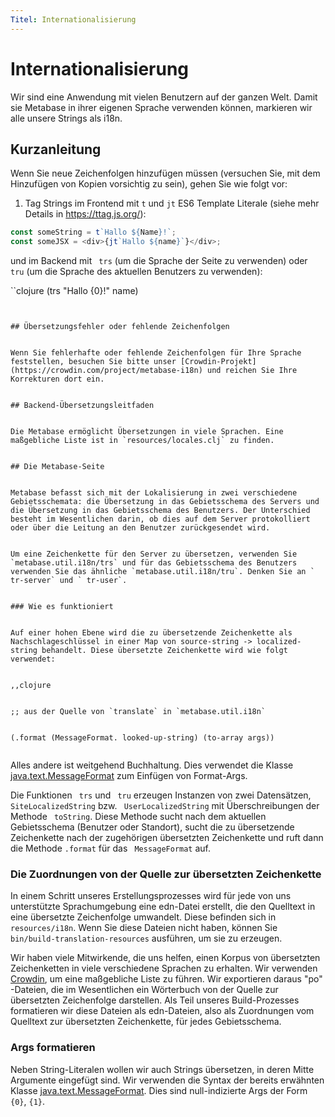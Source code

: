 ```yaml
---
Titel: Internationalisierung
---
```



# Internationalisierung


Wir sind eine Anwendung mit vielen Benutzern auf der ganzen Welt. Damit sie Metabase in ihrer eigenen Sprache verwenden können, markieren wir alle unsere Strings als i18n.


## Kurzanleitung


Wenn Sie neue Zeichenfolgen hinzufügen müssen (versuchen Sie, mit dem Hinzufügen von Kopien vorsichtig zu sein), gehen Sie wie folgt vor:


1. Tag Strings im Frontend mit `t` und `jt` ES6 Template Literale (siehe mehr Details in https://ttag.js.org/):


```javascript
const someString = t`Hallo ${Name}!`;
const someJSX = <div>{jt`Hallo ${name}`}</div>;
```


und im Backend mit ` trs` (um die Sprache der Seite zu verwenden) oder ` tru` (um die Sprache des aktuellen Benutzers zu verwenden):


``clojure
(trs "Hallo {0}!" name)
```


## Übersetzungsfehler oder fehlende Zeichenfolgen


Wenn Sie fehlerhafte oder fehlende Zeichenfolgen für Ihre Sprache feststellen, besuchen Sie bitte unser [Crowdin-Projekt](https://crowdin.com/project/metabase-i18n) und reichen Sie Ihre Korrekturen dort ein.


## Backend-Übersetzungsleitfaden


Die Metabase ermöglicht Übersetzungen in viele Sprachen. Eine maßgebliche Liste ist in `resources/locales.clj` zu finden.


## Die Metabase-Seite


Metabase befasst sich mit der Lokalisierung in zwei verschiedene Gebietsschemata: die Übersetzung in das Gebietsschema des Servers und die Übersetzung in das Gebietsschema des Benutzers. Der Unterschied besteht im Wesentlichen darin, ob dies auf dem Server protokolliert oder über die Leitung an den Benutzer zurückgesendet wird.


Um eine Zeichenkette für den Server zu übersetzen, verwenden Sie `metabase.util.i18n/trs` und für das Gebietsschema des Benutzers verwenden Sie das ähnliche `metabase.util.i18n/tru`. Denken Sie an ` tr-server` und ` tr-user`.


### Wie es funktioniert


Auf einer hohen Ebene wird die zu übersetzende Zeichenkette als Nachschlageschlüssel in einer Map von source-string -> localized-string behandelt. Diese übersetzte Zeichenkette wird wie folgt verwendet:


,,clojure


;; aus der Quelle von `translate` in `metabase.util.i18n`


(.format (MessageFormat. looked-up-string) (to-array args))


```


Alles andere ist weitgehend Buchhaltung. Dies verwendet die Klasse [java.text.MessageFormat](https://docs.oracle.com/javase/7/docs/api/java/text/MessageFormat.html) zum Einfügen von Format-Args.


Die Funktionen ` trs` und ` tru` erzeugen Instanzen von zwei Datensätzen, ` SiteLocalizedString` bzw. ` UserLocalizedString` mit Überschreibungen der Methode ` toString`. Diese Methode sucht nach dem aktuellen Gebietsschema (Benutzer oder Standort), sucht die zu übersetzende Zeichenkette nach der zugehörigen übersetzten Zeichenkette und ruft dann die Methode `.format` für das ` MessageFormat` auf.


### Die Zuordnungen von der Quelle zur übersetzten Zeichenkette


In einem Schritt unseres Erstellungsprozesses wird für jede von uns unterstützte Sprachumgebung eine edn-Datei erstellt, die den Quelltext in eine übersetzte Zeichenfolge umwandelt. Diese befinden sich in ` resources/i18n`. Wenn Sie diese Dateien nicht haben, können Sie ` bin/build-translation-resources` ausführen, um sie zu erzeugen.


Wir haben viele Mitwirkende, die uns helfen, einen Korpus von übersetzten Zeichenketten in viele verschiedene Sprachen zu erhalten. Wir verwenden [Crowdin](https://crowdin.com/project/metabase-i18n), um eine maßgebliche Liste zu führen. Wir exportieren daraus "po" -Dateien, die im Wesentlichen ein Wörterbuch von der Quelle zur übersetzten Zeichenfolge darstellen. Als Teil unseres Build-Prozesses formatieren wir diese Dateien als edn-Dateien, also als Zuordnungen vom Quelltext zur übersetzten Zeichenkette, für jedes Gebietsschema.


### Args formatieren


Neben String-Literalen wollen wir auch Strings übersetzen, in deren Mitte Argumente eingefügt sind. Wir verwenden die Syntax der bereits erwähnten Klasse [java.text.MessageFormat](https://docs.oracle.com/javase/7/docs/api/java/text/MessageFormat.html). Dies sind null-indizierte Args der Form `{0}`, `{1}`.
